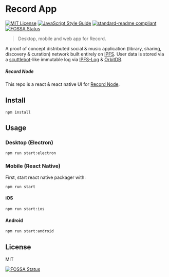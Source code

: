 # Record App

[![MIT License](http://img.shields.io/badge/license-MIT-blue.svg?style=flat)](LICENSE) [![JavaScript Style Guide](https://img.shields.io/badge/code_style-standard-brightgreen.svg)](https://standardjs.com) [![standard-readme compliant](https://img.shields.io/badge/readme%20style-standard-brightgreen.svg?style=flat)](https://github.com/RichardLitt/standard-readme)
[![FOSSA Status](https://app.fossa.io/api/projects/git%2Bgithub.com%2Fmistakia%2Frecord-app.svg?type=shield)](https://app.fossa.io/projects/git%2Bgithub.com%2Fmistakia%2Frecord-app?ref=badge_shield)

> Desktop, mobile and web app for Record.

A proof of concept distributed social & music application (library, sharing, discovery & curation) network built entirely on [IPFS](https://github.com/ipfs/js-ipfs). User data is stored via a [scuttlebot](http://scuttlebot.io/)-like immutable log via [IPFS-Log](https://github.com/orbitdb/ipfs-log) & [OrbitDB](https://github.com/orbitdb/orbit-db).

##### Record Node
This repo is a react & react native UI for [Record Node](https://github.com/mistakia/record-node).

## Install
```
npm install
```

## Usage
### Desktop (Electron)
```
npm run start:electron
```

### Mobile (React Native)
First, start react native packager with:
```
npm run start
```

#### iOS
```
npm run start:ios
```

#### Android
```
npm run start:android
```

## License
MIT


[![FOSSA Status](https://app.fossa.io/api/projects/git%2Bgithub.com%2Fmistakia%2Frecord-app.svg?type=large)](https://app.fossa.io/projects/git%2Bgithub.com%2Fmistakia%2Frecord-app?ref=badge_large)